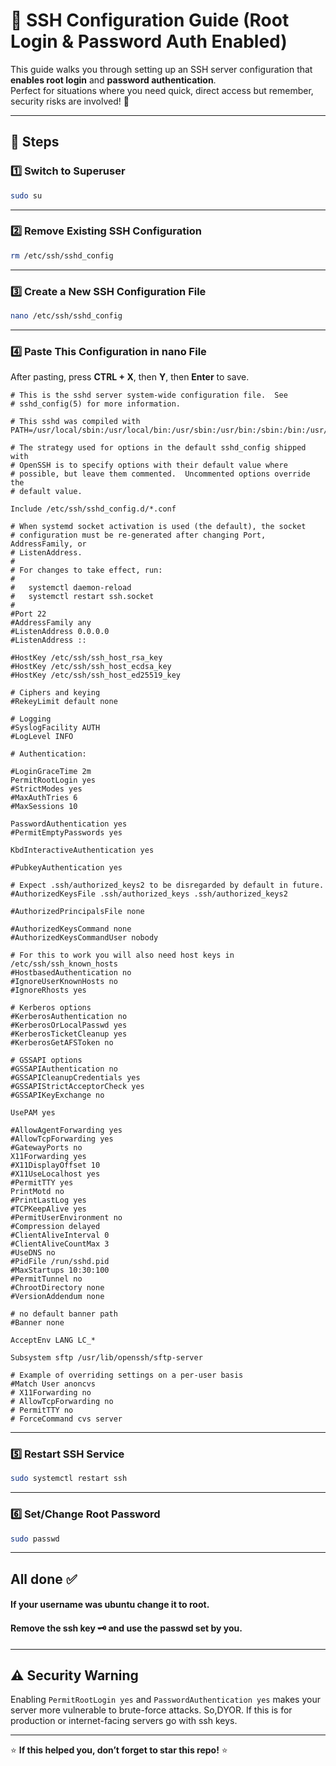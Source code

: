 # 🚀 SSH Configuration Guide (Root Login & Password Auth Enabled) 

This guide walks you through setting up an SSH server configuration that **enables root login** and **password authentication**.  
Perfect for situations where you need quick, direct access but remember, security risks are involved! 🔐

---

## 📜 Steps

### **1️⃣ Switch to Superuser**
```bash
sudo su
```

---

### **2️⃣ Remove Existing SSH Configuration**
```bash
rm /etc/ssh/sshd_config
```

---

### **3️⃣ Create a New SSH Configuration File**
```bash
nano /etc/ssh/sshd_config
```

---

### **4️⃣ Paste This Configuration in nano File**
After pasting, press **CTRL + X**, then **Y**, then **Enter** to save.

```plaintext
# This is the sshd server system-wide configuration file.  See
# sshd_config(5) for more information.

# This sshd was compiled with PATH=/usr/local/sbin:/usr/local/bin:/usr/sbin:/usr/bin:/sbin:/bin:/usr/games

# The strategy used for options in the default sshd_config shipped with
# OpenSSH is to specify options with their default value where
# possible, but leave them commented.  Uncommented options override the
# default value.

Include /etc/ssh/sshd_config.d/*.conf

# When systemd socket activation is used (the default), the socket
# configuration must be re-generated after changing Port, AddressFamily, or
# ListenAddress.
#
# For changes to take effect, run:
#
#   systemctl daemon-reload
#   systemctl restart ssh.socket
#
#Port 22
#AddressFamily any
#ListenAddress 0.0.0.0
#ListenAddress ::

#HostKey /etc/ssh/ssh_host_rsa_key
#HostKey /etc/ssh/ssh_host_ecdsa_key
#HostKey /etc/ssh/ssh_host_ed25519_key

# Ciphers and keying
#RekeyLimit default none

# Logging
#SyslogFacility AUTH
#LogLevel INFO

# Authentication:

#LoginGraceTime 2m
PermitRootLogin yes
#StrictModes yes
#MaxAuthTries 6
#MaxSessions 10

PasswordAuthentication yes
#PermitEmptyPasswords yes

KbdInteractiveAuthentication yes

#PubkeyAuthentication yes

# Expect .ssh/authorized_keys2 to be disregarded by default in future.
#AuthorizedKeysFile .ssh/authorized_keys .ssh/authorized_keys2

#AuthorizedPrincipalsFile none

#AuthorizedKeysCommand none
#AuthorizedKeysCommandUser nobody

# For this to work you will also need host keys in /etc/ssh/ssh_known_hosts
#HostbasedAuthentication no
#IgnoreUserKnownHosts no
#IgnoreRhosts yes

# Kerberos options
#KerberosAuthentication no
#KerberosOrLocalPasswd yes
#KerberosTicketCleanup yes
#KerberosGetAFSToken no

# GSSAPI options
#GSSAPIAuthentication no
#GSSAPICleanupCredentials yes
#GSSAPIStrictAcceptorCheck yes
#GSSAPIKeyExchange no

UsePAM yes

#AllowAgentForwarding yes
#AllowTcpForwarding yes
#GatewayPorts no
X11Forwarding yes
#X11DisplayOffset 10
#X11UseLocalhost yes
#PermitTTY yes
PrintMotd no
#PrintLastLog yes
#TCPKeepAlive yes
#PermitUserEnvironment no
#Compression delayed
#ClientAliveInterval 0
#ClientAliveCountMax 3
#UseDNS no
#PidFile /run/sshd.pid
#MaxStartups 10:30:100
#PermitTunnel no
#ChrootDirectory none
#VersionAddendum none

# no default banner path
#Banner none

AcceptEnv LANG LC_*

Subsystem sftp /usr/lib/openssh/sftp-server

# Example of overriding settings on a per-user basis
#Match User anoncvs
# X11Forwarding no
# AllowTcpForwarding no
# PermitTTY no
# ForceCommand cvs server
```

---

### **5️⃣ Restart SSH Service**
```bash
sudo systemctl restart ssh
```

---

### **6️⃣ Set/Change Root Password**
```bash
sudo passwd
```

---
## **All done ✅**
#### If your username was ubuntu change it to root.
#### Remove the ssh key 🗝 and use the passwd set by you.
---

## ⚠️ Security Warning
Enabling `PermitRootLogin yes` and `PasswordAuthentication yes` makes your server more vulnerable to brute-force attacks. 
So,DYOR.
If this is for production or internet-facing servers go with ssh keys.

---

⭐ **If this helped you, don’t forget to star this repo!** ⭐
